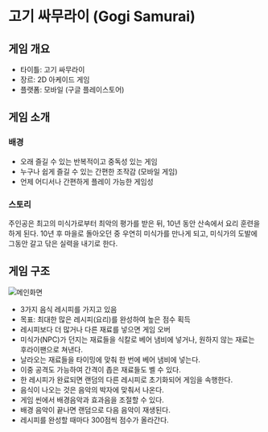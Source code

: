 # 고기 싸무라이 (Gogi Samurai)

## 게임 개요
- 타이틀: 고기 싸무라이
- 장르: 2D 아케이드 게임
- 플랫폼: 모바일 (구글 플레이스토어)

## 게임 소개
### 배경
- 오래 즐길 수 있는 반복적이고 중독성 있는 게임
- 누구나 쉽게 즐길 수 있는 간편한 조작감 (모바일 게임)
- 언제 어디서나 간편하게 플레이 가능한 게임성

### 스토리
주인공은 최고의 미식가로부터 최악의 평가를 받은 뒤, 10년 동안 산속에서 요리 훈련을 하게 된다. 10년 후 마을로 돌아오던 중 우연히 미식가를 만나게 되고, 미식가의 도발에 그동안 갈고 닦은 실력을 내기로 한다.

## 게임 구조
![메인화면]((./Images/그림1.png))
- 3가지 음식 레시피를 가지고 있음
- 목표: 최대한 많은 레시피(요리)를 완성하여 높은 점수 획득
- 레시피보다 더 많거나 다른 재료를 넣으면 게임 오버
- 미식가(NPC)가 던지는 재료들을 식칼로 베어 냄비에 넣거나, 원하지 않는 재료는 후라이팬으로 쳐낸다.
- 날라오는 재료들을 타이밍에 맞춰 한 번에 베어 냄비에 넣는다.
- 이중 공격도 가능하여 간격이 좁은 재료들도 벨 수 있다.
- 한 레시피가 완료되면 랜덤의 다른 레시피로 초기화되어 게임을 속행한다.
- 음식이 나오는 것은 음악의 박자에 맞춰서 나온다.
- 게임 씬에서 배경음악과 효과음을 조절할 수 있다.
- 배경 음악이 끝나면 랜덤으로 다음 음악이 재생된다.
- 레시피를 완성할 때마다 300점씩 점수가 올라간다.